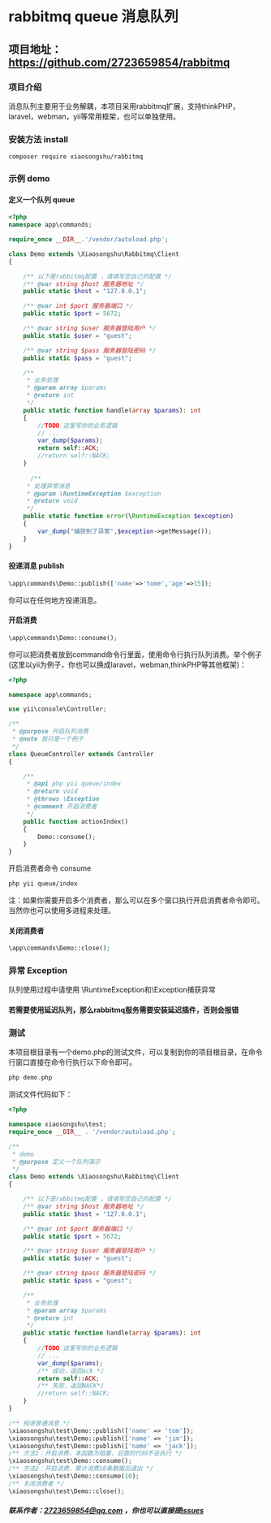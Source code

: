 # rabbitmq queue 消息队列

## 项目地址：https://github.com/2723659854/rabbitmq

###  项目介绍
消息队列主要用于业务解耦，本项目采用rabbitmq扩展，支持thinkPHP，laravel，webman，yii等常用框架，也可以单独使用。
### 安装方法 install

```shell
composer require xiaosongshu/rabbitmq
```

### 示例 demo

#### 定义一个队列 queue

```php
<?php
namespace app\commands;

require_once __DIR__.'/vendor/autoload.php';

class Demo extends \Xiaosongshu\Rabbitmq\Client
{

    /** 以下是rabbitmq配置 ，请填写您自己的配置 */
    /** @var string $host 服务器地址 */
    public static $host = "127.0.0.1";

    /** @var int $port 服务器端口 */
    public static $port = 5672;

    /** @var string $user 服务器登陆用户 */
    public static $user = "guest";

    /** @var string $pass 服务器登陆密码 */
    public static $pass = "guest";

    /**
     * 业务处理
     * @param array $params
     * @return int
     */
    public static function handle(array $params): int
    {
        //TODO 这里写你的业务逻辑
        // ...
        var_dump($params);
        return self::ACK;
        //return self::NACK;
    }
    
      /**
     * 处理异常消息
     * @param \RuntimeException $exception
     * @return void
     */
    public static function error(\RuntimeException $exception)
    {
        var_dump("捕获到了异常",$exception->getMessage());
    }
}

```

#### 投递消息 publish
```php 
\app\commands\Demo::publish(['name'=>'tome','age'=>15]);
```
你可以在任何地方投递消息。

####   开启消费
```php
\app\commands\Demo::consume();
```
你可以把消费者放到command命令行里面，使用命令行执行队列消费。举个例子(这里以yii为例子，你也可以换成laravel，webman,thinkPHP等其他框架)：
```php 
<?php

namespace app\commands;

use yii\console\Controller;

/**
 * @purpose 开启队列消费
 * @note 我只是一个例子
 */
class QueueController extends Controller
{

    /**
     * @api php yii queue/index
     * @return void
     * @throws \Exception
     * @comment 开启消费者
     */
    public function actionIndex()
    {
        Demo::consume();
    }
}
```
开启消费者命令 consume
```bash
php yii queue/index
```
注：如果你需要开启多个消费者，那么可以在多个窗口执行开启消费者命令即可。当然你也可以使用多进程来处理。
#### 关闭消费者

```php
\app\commands\Demo::close();
```

### 异常 Exception

队列使用过程中请使用 \RuntimeException和\Exception捕获异常

#### 若需要使用延迟队列，那么rabbitmq服务需要安装延迟插件，否则会报错

### 测试
本项目根目录有一个demo.php的测试文件，可以复制到你的项目根目录，在命令行窗口直接在命令行执行以下命令即可。
```php
php demo.php
```
测试文件代码如下：
```php
<?php

namespace xiaosongshu\test;
require_once __DIR__ . '/vendor/autoload.php';

/**
 * demo
 * @purpose 定义一个队列演示
 */
class Demo extends \Xiaosongshu\Rabbitmq\Client
{

    /** 以下是rabbitmq配置 ，请填写您自己的配置 */
    /** @var string $host 服务器地址 */
    public static $host = "127.0.0.1";

    /** @var int $port 服务器端口 */
    public static $port = 5672;

    /** @var string $user 服务器登陆用户 */
    public static $user = "guest";

    /** @var string $pass 服务器登陆密码 */
    public static $pass = "guest";

    /**
     * 业务处理
     * @param array $params
     * @return int
     */
    public static function handle(array $params): int
    {
        //TODO 这里写你的业务逻辑
        // ...
        var_dump($params);
        /** 成功，返回ack */
        return self::ACK;
        /** 失败，返回NACK*/
        //return self::NACK;
    }
}

/** 投递普通消息 */
\xiaosongshu\test\Demo::publish(['name' => 'tom']);
\xiaosongshu\test\Demo::publish(['name' => 'jim']);
\xiaosongshu\test\Demo::publish(['name' => 'jack']);
/** 方法1：开启消费，本函数为阻塞，后面的代码不会执行 */
\xiaosongshu\test\Demo::consume();
/** 方法2：开启消费，累计消费10条数据后退出 */
\xiaosongshu\test\Demo::consume(10);
/** 关闭消费者 */
\xiaosongshu\test\Demo::close();
```
##### 联系作者：2723659854@qq.com ，你也可以直接提<a href="https://github.com/2723659854/rabbitmq/issues" >issues</a>
